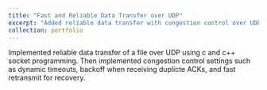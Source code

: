 ```yaml
---
title: "Fast and Reliable Data Transfer over UDP"
excerpt: "Added reliable data transfer with congestion control over UDP <br/><img src="/images/network.png" style="object-fit: cover; width: 300px; height: 200px; overflow: hidden;">"
collection: portfolio
---
```


Implemented reliable data transfer of a file over UDP using c and c++ socket programming. Then implemented congestion control settings such as dynamic timeouts, backoff when receiving duplicte ACKs, and fast retransmit for recovery. 
